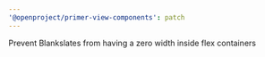```yaml
---
'@openproject/primer-view-components': patch
---
```


Prevent Blankslates from having a zero width inside flex containers
